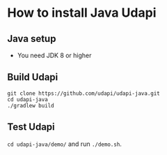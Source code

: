 # How to install Java Udapi

## Java setup
- You need JDK 8 or higher

## Build Udapi
```
git clone https://github.com/udapi/udapi-java.git
cd udapi-java
./gradlew build
```

## Test Udapi
`cd udapi-java/demo/` and run `./demo.sh`.


